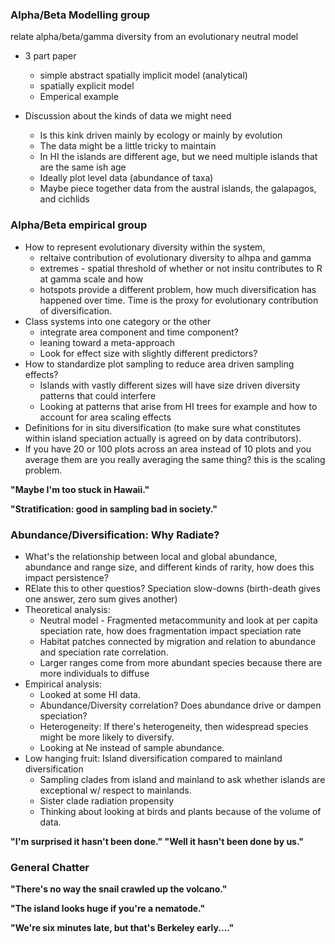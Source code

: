  
### Alpha/Beta Modelling group

relate alpha/beta/gamma diversity from an evolutionary neutral model
* 3 part paper
    * simple abstract spatially implicit model (analytical)
    * spatially explicit model
    * Emperical example

* Discussion about the kinds of data we might need
    * Is this kink driven mainly by ecology or mainly by evolution
    * The data might be a little tricky to maintain
    * In HI the islands are different age, but we need multiple islands that are the same ish age
    * Ideally plot level data (abundance of taxa)
    * Maybe piece together data from the austral islands, the galapagos, and cichlids

### Alpha/Beta empirical group
* How to represent evolutionary diversity within the system,
    * reltaive contribution of evolutionary diversity to alhpa and gamma
    * extremes - spatial threshold of whether or not insitu contributes to R at gamma scale and how
    * hotspots provide a different problem, how much diversification has happened over time. Time is the proxy for evolutionary contribution of diversification.
* Class systems into one category or the other
    * integrate area component and time component?
    * leaning toward a meta-approach
    * Look for effect size with slightly different predictors?
* How to standardize plot sampling to reduce area driven sampling effects?
    * Islands with vastly different sizes will have size driven diversity patterns that could interfere
    * Looking at patterns that arise from HI trees for example and how to account for area scaling effects
* Definitions for in situ diversification (to make sure what constitutes within island speciation actually is agreed on by data contributors).
* If you have 20 or 100 plots across an area instead of 10 plots and you average them are you really averaging the same thing? this is the scaling problem.

**"Maybe I'm too stuck in Hawaii."**

**"Stratification: good in sampling bad in society."**

### Abundance/Diversification: Why Radiate?
* What's the relationship between local and global abundance, abundance and range size, and different kinds of rarity, how does this impact persistence?
* RElate this to other questios? Speciation slow-downs (birth-death gives one answer, zero sum gives another)
* Theoretical analysis:
    * Neutral model - Fragmented metacommunity and look at per capita speciation rate, how does fragmentation impact speciation rate
    * Habitat patches connected by migration and relation to abundance and speciation rate correlation.
    * Larger ranges come from more abundant species because there are more individuals to diffuse
* Empirical analysis:
    * Looked at some HI data.
    * Abundance/Diversity correlation? Does abundance drive or dampen speciation?
    * Heterogeneity: If there's heterogeneity, then widespread species might be more likely to diversify.
    * Looking at Ne instead of sample abundance.
* Low hanging fruit: Island diversification compared to mainland diversification
    * Sampling clades from island and mainland to ask whether islands are exceptional w/ respect to mainlands.
    * Sister clade radiation propensity
    * Thinking about looking at birds and plants because of the volume of data.

**"I'm surprised it hasn't been done." "Well it hasn't been done by us."**

### General Chatter

**"There's no way the snail crawled up the volcano."**

**"The island looks huge if you're a nematode."**

**"We're six minutes late, but that's Berkeley early...."**


